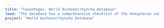 ```yaml
---
title: "TaxonPages: World Auchenorrhyncha Database"
lead: "The database has a comprehansive checklist of the hemipteran suborder Auchenorrhyncha. Besides nomenclature, the database contains descriptions, distributions, biological associations (host plants, parasitoids, etc.), literature references, illustrations, and tools for identification of selected groups. It was designed and maintained with support from several grants from National Science Foundation (USA)."
project: "World Auchenorrhyncha Database"
---
```


<br><br><br><br>
<center>
<autocomplete-otu class="w-80"/>
</center>

<script>
    function displayDate() {
      var currentDate = new Date();
      var dateString = currentDate.toDateString();
      document.getElementById("date").innerHTML = dateString;
    }
</script>
